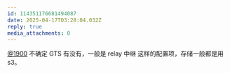 ```yaml
---
id: 114351176681494087
date: 2025-04-17T03:28:04.032Z
reply: true
media_attachments: 0
---
```


[@1900](https://social.1900.live/@1900) 不确定 GTS 有没有，一般是 relay 中继 这样的配置项，存储一般都是用 s3。

